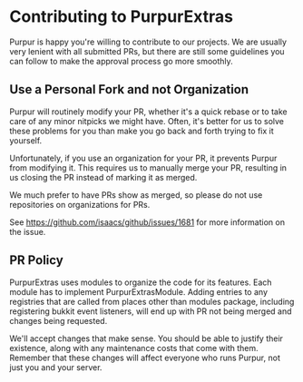 Contributing to PurpurExtras
==========================
Purpur is happy you're willing to contribute to our projects. We are usually
very lenient with all submitted PRs, but there are still some guidelines you
can follow to make the approval process go more smoothly.

## Use a Personal Fork and not Organization

Purpur will routinely modify your PR, whether it's a quick rebase or to take care
of any minor nitpicks we might have. Often, it's better for us to solve these
problems for you than make you go back and forth trying to fix it yourself.

Unfortunately, if you use an organization for your PR, it prevents Purpur from
modifying it. This requires us to manually merge your PR, resulting in us
closing the PR instead of marking it as merged.

We much prefer to have PRs show as merged, so please do not use repositories
on organizations for PRs.

See <https://github.com/isaacs/github/issues/1681> for more information on the
issue.

## PR Policy

PurpurExtras uses modules to organize the code for its features. Each module has
to implement PurpurExtrasModule. Adding entries to any registries that are called
from places other than modules package, including registering bukkit event
listeners, will end up with PR not being merged and changes being requested.

We'll accept changes that make sense. You should be able to justify their existence,
along with any maintenance costs that come with them. Remember that these changes
will affect everyone who runs Purpur, not just you and your server.
